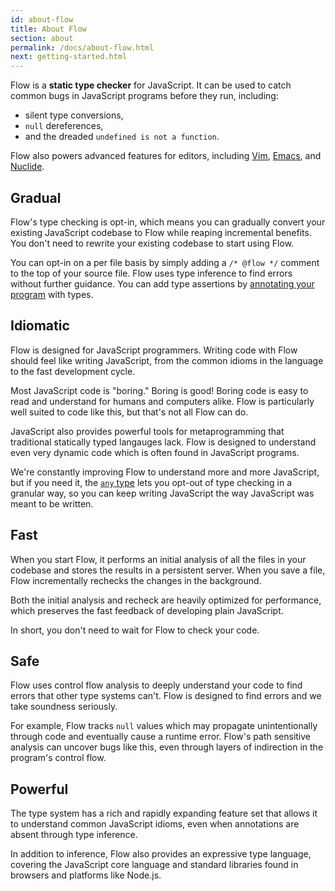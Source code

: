 ```yaml
---
id: about-flow
title: About Flow
section: about
permalink: /docs/about-flow.html
next: getting-started.html
---
```


Flow is a **static type checker** for JavaScript. It can be used to catch common
bugs in JavaScript programs before they run, including:

* silent type conversions,
* `null` dereferences,
* and the dreaded `undefined is not a function`.

Flow also powers advanced features for editors, including [Vim][flow-vim],
[Emacs][flow-emacs], and [Nuclide][flow-nuclide].

[flow-vim]: https://github.com/flowtype/vim-flow
[flow-emacs]: https://github.com/facebook/flow/blob/master/flow-types.el
[flow-nuclide]: http://nuclide.io/docs/languages/flow/

## Gradual

Flow's type checking is opt-in, which means you can gradually convert your
existing JavaScript codebase to Flow while reaping incremental benefits. You
don't need to rewrite your existing codebase to start using Flow.

You can opt-in on a per file basis by simply adding a `/* @flow */` comment to
the top of your source file. Flow uses type inference to find errors without
further guidance. You can add type assertions by [annotating your
program](syntax.html) with types.

## Idiomatic

Flow is designed for JavaScript programmers. Writing code with Flow should feel
like writing JavaScript, from the common idioms in the language to the fast
development cycle.

Most JavaScript code is "boring." Boring is good! Boring code is easy to read
and understand for humans and computers alike. Flow is particularly well suited
to code like this, but that's not all Flow can do.

JavaScript also provides powerful tools for metaprogramming that traditional
statically typed langauges lack. Flow is designed to understand even very
dynamic code which is often found in JavaScript programs.

We're constantly improving Flow to understand more and more JavaScript, but if
you need it, the [`any` type](builtins.html#any) lets you opt-out of type
checking in a granular way, so you can keep writing JavaScript the way
JavaScript was meant to be written.

## Fast

When you start Flow, it performs an initial analysis of all the files in your
codebase and stores the results in a persistent server. When you save a file,
Flow incrementally rechecks the changes in the background.

Both the initial analysis and recheck are heavily optimized for performance,
which preserves the fast feedback of developing plain JavaScript.

In short, you don't need to wait for Flow to check your code.

## Safe

Flow uses control flow analysis to deeply understand your code to find errors
that other type systems can't. Flow is designed to find errors and we take
soundness seriously.

For example, Flow tracks `null` values which may propagate unintentionally
through code and eventually cause a runtime error. Flow's path sensitive
analysis can uncover bugs like this, even through layers of indirection in the
program's control flow.

## Powerful

The type system has a rich and rapidly expanding feature set that allows it to
understand common JavaScript idioms, even when annotations are absent through
type inference.

In addition to inference, Flow also provides an expressive type language,
covering the JavaScript core language and standard libraries found in browsers
and platforms like Node.js.
